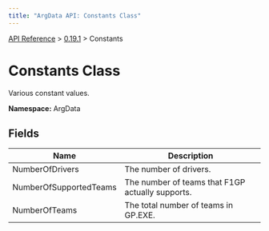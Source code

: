 ```yaml
---
title: "ArgData API: Constants Class"
---
```


[API Reference](/argdata/api/) &gt; [0.19.1](/argdata/api/0.19.1/) &gt; Constants

# Constants Class

Various constant values.

**Namespace:** ArgData

## Fields

<table class="table table-bordered table-striped ">
<thead>
  <tr>
    <th>Name</th>
    <th>Description</th>
  </tr>
</thead>
<tbody>
  <tr>
    <td>NumberOfDrivers</td>
    <td>The number of drivers.</td>
  </tr>
  <tr>
    <td>NumberOfSupportedTeams</td>
    <td>The number of teams that F1GP actually supports.</td>
  </tr>
  <tr>
    <td>NumberOfTeams</td>
    <td>The total number of teams in GP.EXE.</td>
  </tr>
</tbody>
</table>


